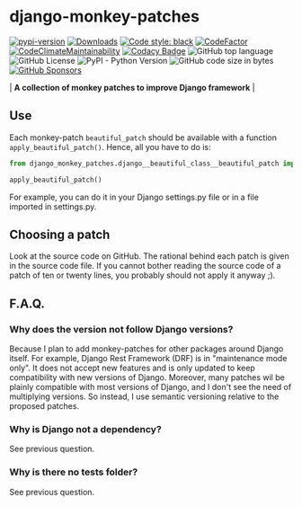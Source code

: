 # django-monkey-patches

[![pypi-version]][pypi]
[![Downloads](https://img.shields.io/pypi/dm/django-monkey-patches)](https://pypistats.org/packages/django-monkey-patches)
[![Code style: black](https://img.shields.io/badge/code%20style-black-000000.svg)](https://github.com/psf/black)
[![CodeFactor](https://www.codefactor.io/repository/github/llyaudet/django-monkey-patches/badge)](https://www.codefactor.io/repository/github/llyaudet/django-monkey-patches)
[![CodeClimateMaintainability](https://api.codeclimate.com/v1/badges/c928d2b8b724abcb2913/maintainability)](https://codeclimate.com/github/LLyaudet/django-monkey-patches/maintainability)
[![Codacy Badge](https://app.codacy.com/project/badge/Grade/de6280433b32447684458fb655c3a4b3)](https://app.codacy.com/gh/LLyaudet/django-monkey-patches/dashboard?utm_source=gh&utm_medium=referral&utm_content=&utm_campaign=Badge_grade)
![GitHub top language](https://img.shields.io/github/languages/top/llyaudet/django-monkey-patches)
![GitHub License](https://img.shields.io/github/license/llyaudet/django-monkey-patches)
![PyPI - Python Version](https://img.shields.io/pypi/pyversions/django-monkey-patches)
![GitHub code size in bytes](https://img.shields.io/github/languages/code-size/llyaudet/django-monkey-patches)
[![GitHub Sponsors](https://img.shields.io/github/sponsors/LLyaudet)](https://github.com/sponsors/LLyaudet)

|     **A collection of monkey patches to improve Django framework**     |


## Use

Each monkey-patch `beautiful_patch` should be available with a function `apply_beautiful_patch()`.
Hence, all you have to do is:

```python
from django_monkey_patches.django__beautiful_class__beautiful_patch import apply_beautiful_patch

apply_beautiful_patch()
```

For example, you can do it in your Django settings.py file or in a file imported in settings.py.


## Choosing a patch

Look at the source code on GitHub.
The rational behind each patch is given in the source code file.
If you cannot bother reading the source code of a patch of ten or twenty lines,
you probably should not apply it anyway ;).


## F.A.Q.

### Why does the version not follow Django versions?

Because I plan to add monkey-patches for other packages around Django itself.
For example, Django Rest Framework (DRF) is in "maintenance mode only".
It does not accept new features and is only updated to keep compatibility with new versions of Django.
Moreover, many patches wil be plainly compatible with most versions of Django,
and I don't see the need of multiplying versions.
So instead, I use semantic versioning relative to the proposed patches.

### Why is Django not a dependency?

See previous question.

### Why is there no tests folder?

See previous question.

[pypi-version]: https://img.shields.io/pypi/v/django-monkey-patches.svg
[pypi]: https://pypi.org/project/django-monkey-patches/
